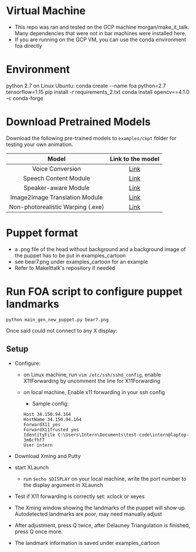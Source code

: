 # Virtual Machine
- This repo was ran and tested on the GCP machine morgan/make_it_talk. Many dependencies that were not in bar machines were installed here. 
- If you are running on the GCP VM, you can use the conda environment foa directly

# Environment
python 2.7 on Linux Ubuntu: 
conda create --name foa python=2.7 tensorflow=1.15
pip install -r requirements_2.txt
conda install opencv==4.1.0 -c conda-forge

# Download Pretrained Models 



Download the following pre-trained models to `examples/ckpt` folder for testing your own animation.

| Model |  Link to the model | 
| :-------------: | :---------------: |
| Voice Conversion  | [Link](https://drive.google.com/file/d/1ZiwPp_h62LtjU0DwpelLUoodKPR85K7x/view?usp=sharing)  |
| Speech Content Module  | [Link](https://drive.google.com/file/d/1r3bfEvTVl6pCNw5xwUhEglwDHjWtAqQp/view?usp=sharing)  |
| Speaker-aware Module  | [Link](https://drive.google.com/file/d/1rV0jkyDqPW-aDJcj7xSO6Zt1zSXqn1mu/view?usp=sharing)  |
| Image2Image Translation Module  | [Link](https://drive.google.com/file/d/1i2LJXKp-yWKIEEgJ7C6cE3_2NirfY_0a/view?usp=sharing)  |
| Non-photorealistic Warping (.exe)  | [Link](https://drive.google.com/file/d/1rlj0PAUMdX8TLuywsn6ds_G6L63nAu0P/view?usp=sharing)  |

# Puppet format
- a .png file of the head without background and a background image of the puppet has to be put in examples_cartoon
- see bear7.png under examples_cartoon for an example 
- Refer to MakeIttalk's repository if needed 

# Run FOA script to configure puppet landmarks
`python main_gen_new_puppet.py bear7.png`

Once said could not connect to any X display:

## Setup
- Configure:
	- on Linux machine, run `vim /etc/ssh/sshd_config`, enable X11Forwarding by uncomment the line for X11Forwarding

	- on local machine, Enable x11 forwarding in your ssh config
        - Sample config:
        ```
        Host 34.150.94.164
        HostName 34.150.94.164
        ForwardX11 yes
        ForwardX11Trusted yes
        IdentityFile C:\Users\Intern\Documents\test-code\intern@laptop-3m6cfhf7
        User intern
        ```
    

- Download Xming and Putty
- start XLaunch
	- run `$echo $DISPLAY` on your local machine, write the port number to the display argument in XLaunch

	
- Test if X11 forwarding is correctly set:
	xclock or xeyes

- The Xming window showing the landmarks of the puppet will show up. Autodetected landmarks are poor, may need manually adjust
- After adjustment, press Q twice, after Delauney Triangulation is finished, press Q once more.
- The landmark information is saved under examples_cartoon



